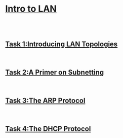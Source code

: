 <h1><ins>Intro to LAN</ins></h1><br><br>

<h2><ins>Task 1:Introducing LAN Topologies</ins></h2><br>
<h2><ins>Task 2:A Primer on Subnetting</ins></h2><br>
<h2><ins>Task 3:The ARP Protocol</ins></h2><br>
<h2><ins>Task 4:The DHCP Protocol</ins></h2><br>
